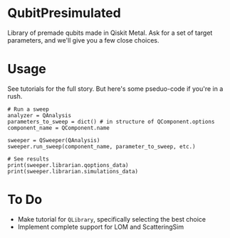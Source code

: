 # QubitPresimulated
Library of premade qubits made in Qiskit Metal. Ask for a set of target parameters, and we'll give you a few close choices.

# Usage
See tutorials for the full story. But here's some pseduo-code if you're in a rush.
```
# Run a sweep
analyzer = QAnalysis
parameters_to_sweep = dict() # in structure of QComponent.options
component_name = QComponent.name

sweeper = QSweeper(QAnalysis)
sweeper.run_sweep(component_name, parameter_to_sweep, etc.)

# See results
print(sweeper.librarian.qoptions_data)
print(sweeper.librarian.simulations_data)
```

# To Do
- Make tutorial for `QLibrary`, specifically selecting the best choice
- Implement complete support for LOM and ScatteringSim

